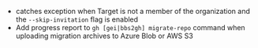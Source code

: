 - catches exception when Target is not a member of the organization and the `--skip-invitation` flag is enabled
- Add progress report to `gh [gei|bbs2gh] migrate-repo` command when uploading migration archives to Azure Blob or AWS S3
